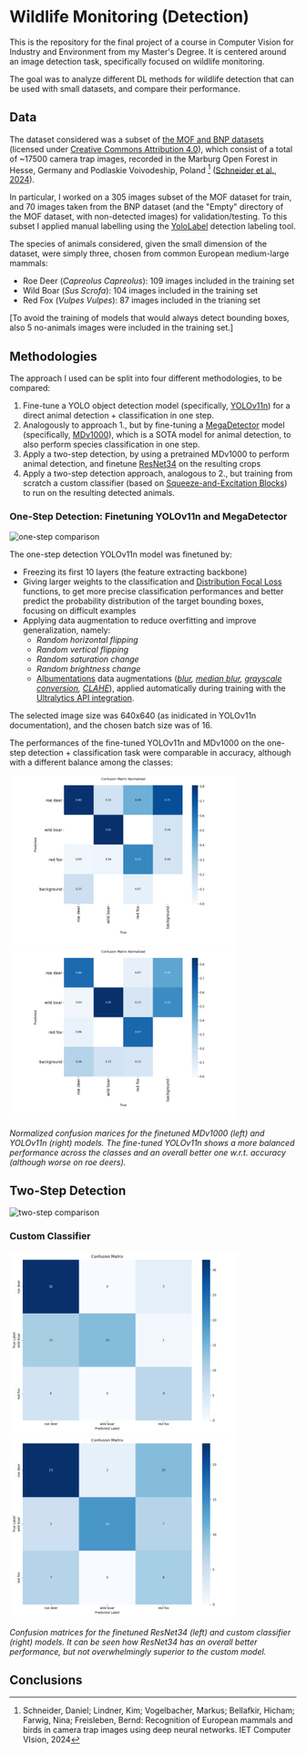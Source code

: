 # Wildlife Monitoring (Detection)

This is the repository for the final project of a course in Computer Vision for Industry and Environment from my Master's Degree.
It is centered around an image detection task, specifically focused on wildlife monitoring.

The goal was to analyze different DL methods for wildlife detection that can be used with small datasets, and compare their performance.

## Data

The dataset considered was a subset of [the MOF and BNP datasets](https://data.uni-marburg.de/entities/dataset/eafc2547-4616-48a4-b9ee-cd28f207afba) (licensed under [Creative Commons Attribution 4.0](https://creativecommons.org/licenses/by/4.0/)), which consist of a total of ~17500 camera trap images, recorded in the Marburg Open Forest in Hesse, Germany and  Podlaskie Voivodeship, Poland [^1]
([Schneider et al., 2024](https://ietresearch.onlinelibrary.wiley.com/doi/epdf/10.1049/cvi2.12294)).

In particular, I worked on a 305 images subset of the MOF dataset for train, and 70  images taken from the BNP dataset (and the "Empty" directory of the MOF dataset, with non-detected images) for validation/testing. To this subset I applied manual labelling using the [YoloLabel](https://github.com/developer0hye/Yolo_Label?tab=readme-ov-file) detection labeling tool.

The species of animals considered, given the small dimension of the dataset, were simply three, chosen from common European medium-large mammals: 
- Roe Deer (*Capreolus Capreolus*): 109 images included in the training set
- Wild Boar (*Sus Scrofa*): 104 images included in the training set 
- Red Fox (*Vulpes Vulpes*): 87 images included in the trianing set

[To avoid the training of models that would always detect bounding boxes, also 5 no-animals images were included in the training set.]

## Methodologies

The approach I used can be split into four different methodologies, to be compared:
1. Fine-tune a YOLO object detection model (specifically, [YOLOv11n](https://docs.ultralytics.com/models/yolo11/#performance-metrics)) for a direct animal detection + classification in one step.
2. Analogously to approach 1., but by fine-tuning a [MegaDetector](https://github.com/agentmorris/MegaDetector?tab=readme-ov-file#whats-megadetector-all-about) model (specifically, [MDv1000](https://github.com/agentmorris/MegaDetector/blob/main/docs/release-notes/mdv1000-release.md)), which is a SOTA model for animal detection, to also perform species classification in one step.
3. Apply a two-step detection, by using a pretrained MDv1000 to perform animal detection, and finetune [ResNet34](https://docs.pytorch.org/vision/main/models/generated/torchvision.models.resnet34.html) on the resulting crops
4. Apply a two-step detection approach, analogous to 2., but training from scratch a custom classifier (based on [Squeeze-and-Excitation Blocks](https://openaccess.thecvf.com/content_cvpr_2018/papers/Hu_Squeeze-and-Excitation_Networks_CVPR_2018_paper.pdf)) to run on the resulting detected animals.


### One-Step  Detection: Finetuning YOLOv11n and MegaDetector

![one-step comparison](/media/onestep_comparison.png)

The one-step detection YOLOv11n model was finetuned by:
- Freezing its first 10 layers (the feature extracting backbone)
- Giving larger weights to the classification and [Distribution Focal Loss](https://arxiv.org/pdf/2006.04388) functions, to get more precise classification performances and better predict the probability distribution of the target bounding boxes, focusing on difficult examples 
- Applying data augmentation to reduce overfitting and improve generalization, namely:
    - *Random horizontal flipping*
    - *Random vertical flipping*
    - *Random saturation change*
    - *Random brightness change*
    - [Albumentations](https://albumentations.ai/) data augmentations (*[blur](https://docs.ultralytics.com/integrations/albumentations/#blur), [median blur](https://docs.ultralytics.com/integrations/albumentations/#median-blur), [grayscale conversion](https://docs.ultralytics.com/integrations/albumentations/#grayscale), [CLAHE](https://docs.ultralytics.com/integrations/albumentations/#contrast-limited-adaptive-histogram-equalization-clahe)*), applied automatically during training with the [Ultralytics API integration](https://docs.ultralytics.com/integrations/albumentations/#how-to-use-albumentations-to-augment-data-for-yolo11-training).

The selected image size was 640x640 (as inidicated in YOLOv11n documentation), and the chosen batch size was of 16.

The performances of the fine-tuned YOLOv11n and MDv1000 on the one-step detection + classification task were comparable in accuracy, although with a different balance among the classes:

<p float="middle">
  <img src="/media/onestep_mdv1000.png" width="400" />
  <img src="/media/onestep_yolov11n.png" width="400" /> 
</p>

*Normalized confusion marices for the finetuned MDv1000 (left) and YOLOv11n (right) models. The fine-tuned YOLOv11n shows a more balanced performance across the classes and an overall better one w.r.t. accuracy (although worse on roe deers).*

## Two-Step Detection 

![two-step comparison](/media/twostep_comparison.png)

### Custom Classifier


<p float="middle">
  <img src="/media/twostep_resnet34.png" width="400" />
  <img src="/media/twostep_custom.png" width="400" /> 
</p>

*Confusion matrices for the finetuned ResNet34 (left) and custom classifier (right) models. It can be seen how ResNet34 has an overall better performance, but not overwhelmingly superior to the custom model.*

## Conclusions











[^1]: Schneider, Daniel; Lindner, Kim; Vogelbacher, Markus; Bellafkir, Hicham; Farwig, Nina; Freisleben, Bernd: Recognition of European mammals and birds in camera trap images using deep neural networks. IET Computer VIsion, 2024
